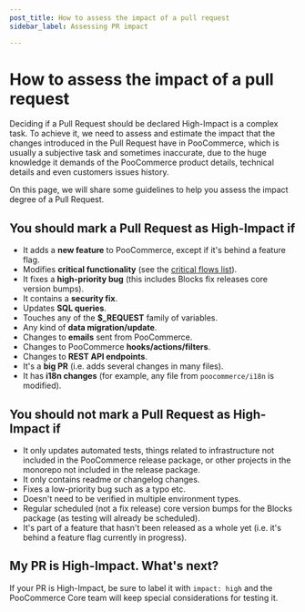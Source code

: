 ```yaml
---
post_title: How to assess the impact of a pull request
sidebar_label: Assessing PR impact

---
```


# How to assess the impact of a pull request

Deciding if a Pull Request should be declared High-Impact is a complex task. To achieve it, we need to assess and estimate the impact that the changes introduced in the Pull Request have in PooCommerce, which is usually a subjective task and sometimes inaccurate, due to the huge knowledge it demands of the PooCommerce product details, technical details and even customers issues history.

On this page, we will share some guidelines to help you assess the impact degree of a Pull Request.

## You should mark a Pull Request as High-Impact if

- It adds a **new feature** to PooCommerce, except if it's behind a feature flag.
- Modifies **critical functionality** (see the [critical flows list](https://github.com/poocommerce/poocommerce/wiki/Critical-Flows)).
- It fixes a **high-priority bug** (this includes Blocks fix releases core version bumps).
- It contains a **security fix**.
- Updates **SQL queries**.
- Touches any of the **$_REQUEST** family of variables.
- Any kind of **data migration/update**.
- Changes to **emails** sent from PooCommerce.
- Changes to PooCommerce **hooks/actions/filters**.
- Changes to **REST API endpoints**.
- It's a **big PR** (i.e. adds several changes in many files).
- It has **i18n changes** (for example, any file from `poocommerce/i18n` is modified).

## You should not mark a Pull Request as High-Impact if

- It only updates automated tests, things related to infrastructure not included in the PooCommerce release package, or other projects in the monorepo not included in the release package.
- It only contains readme or changelog changes.
- Fixes a low-priority bug such as a typo etc.
- Doesn't need to be verified in multiple environment types.
- Regular scheduled (not a fix release) core version bumps for the Blocks package (as testing will already be scheduled).
- It's part of a feature that hasn't been released as a whole yet (i.e. it's behind a feature flag currently in progress).

## My PR is High-Impact. What's next?

If your PR is High-Impact, be sure to label it with `impact: high` and the PooCommerce Core team will keep special considerations for testing it.
